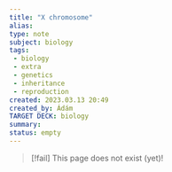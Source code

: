 ```yaml
---
title: "X chromosome"
alias: 
type: note
subject: biology
tags:
 - biology
 - extra
 - genetics
 - inheritance
 - reproduction
created: 2023.03.13 20:49
created_by: Ádám
TARGET DECK: biology
summary: 
status: empty
---
```

> [!fail] This page does not exist (yet)!